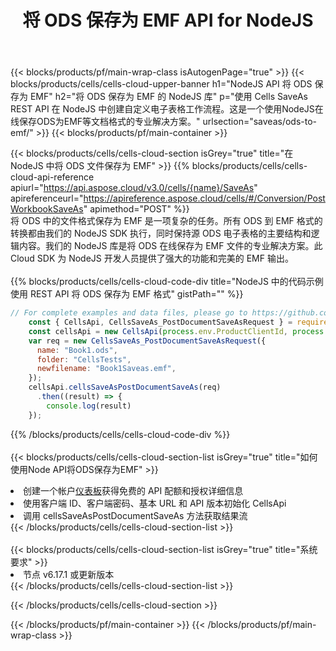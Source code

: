 ﻿---
title: 将 ODS 保存为 EMF API for NodeJS
description: 用于 Microsoft Excel 和 OpenOffice Calc 的云 API 和 SDK。将电子表格转换为其他格式文件。
url: /zh/nodejs/saveas/ods-to-emf/
---
{{< blocks/products/pf/main-wrap-class isAutogenPage="true" >}}
{{< blocks/products/cells/cells-cloud-upper-banner h1="NodeJS API 将 ODS 保存为 EMF" h2="将 ODS 保存为 EMF 的 NodeJS 库" p="使用 Cells SaveAs REST API 在 NodeJS 中创建自定义电子表格工作流程。这是一个使用NodeJS在线保存ODS为EMF等文档格式的专业解决方案。" urlsection="saveas/ods-to-emf/" >}}
{{< blocks/products/pf/main-container >}}

{{< blocks/products/cells/cells-cloud-section isGrey="true" title="在 NodeJS 中将 ODS 文件保存为 EMF" >}}
{{% blocks/products/cells/cells-cloud-api-reference apiurl="https://api.aspose.cloud/v3.0/cells/{name}/SaveAs" apireferenceurl="https://apireference.aspose.cloud/cells/#/Conversion/PostWorkbookSaveAs" apimethod="POST" %}}
<br/>
将 ODS 中的文件格式保存为 EMF 是一项复杂的任务。所有 ODS 到 EMF 格式的转换都由我们的 NodeJS SDK 执行，同时保持源 ODS 电子表格的主要结构和逻辑内容。我们的 NodeJS 库是将 ODS 在线保存为 EMF 文件的专业解决方案。此 Cloud SDK 为 NodeJS 开发人员提供了强大的功能和完美的 EMF 输出。
<br/>
<br/>
{{% blocks/products/cells/cells-cloud-code-div title="NodeJS 中的代码示例使用 REST API 将 ODS 保存为 EMF 格式" gistPath="" %}}
  
```js
// For complete examples and data files, please go to https://github.com/aspose-cells-cloud/aspose-cells-cloud-node/
    const { CellsApi, CellsSaveAs_PostDocumentSaveAsRequest } = require("asposecellscloud");
    const cellsApi = new CellsApi(process.env.ProductClientId, process.env.ProductClientSecret);
    var req = new CellsSaveAs_PostDocumentSaveAsRequest({
      name: "Book1.ods",
      folder: "CellsTests",
      newfilename: "Book1Saveas.emf",
    });
    cellsApi.cellsSaveAsPostDocumentSaveAs(req)
      .then((result) => {
        console.log(result)
    });
```
  
{{% /blocks/products/cells/cells-cloud-code-div %}}
<br/>
<br/>
{{< blocks/products/cells/cells-cloud-section-list isGrey="true" title="如何使用Node API将ODS保存为EMF" >}}
<li>创建一个帐户<a href="https://dashboard.aspose.cloud/">仪表板</a>获得免费的 API 配额和授权详细信息</li>
<li>使用客户端 ID、客户端密码、基本 URL 和 API 版本初始化 CellsApi</li>
<li>调用 cellsSaveAsPostDocumentSaveAs 方法获取结果流</li>
{{< /blocks/products/cells/cells-cloud-section-list >}}
<br/>
<br/>
{{< blocks/products/cells/cells-cloud-section-list isGrey="true" title="系统要求" >}}
<li>节点 v6.17.1 或更新版本</li>
{{< /blocks/products/cells/cells-cloud-section-list >}}

{{< /blocks/products/cells/cells-cloud-section >}}

{{< /blocks/products/pf/main-container >}}
{{< /blocks/products/pf/main-wrap-class >}}
